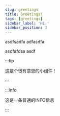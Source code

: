 ```yaml
---
slug: greetings
title: Greetings!
tags: [greetings]
sidebar_label: 'Hi!'
sidebar_position: 3
---
```

asdfsadfa
adfasdfa

asdfafdsa
asdf

:::tip

这是个很有意思的小组件！

:::

:::info

这是一条普通的INFO信息

:::